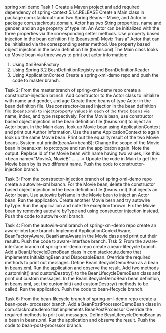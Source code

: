 spring xml demo
Task 1:
Create a Maven project and add required dependency of spring-context 5.1.4.RELEASE
Create a Main class in package com.stackroute and two Spring Beans – Movie, and Actor in
package com.stackroute.domain.
Actor has two String properties, name and gender, and an age property of type int.
An Actor can be initialized with the three properties via the corresponding setter methods. Use
property based injection in the bean definition file (beans.xml)
Movie “has a” Actor that can be initialized via the corresponding setter method. Use property
based object injection in the bean definition file (beans.xml)
The Main class looks up Movie bean via three ways to print out actor information:
1. Using XmlBeanFactory
2. Using Spring 3.2 BeanDefinitionRegistry and BeanDefinitionReader
3. Using ApplicationContext
Create a spring-xml-demo repo and push the code to master branch.

Task 2: From the master branch of spring-xml-demo repo create a constructor-injection branch. 
Add constructor to the Actor class to initialize with name and gender, and age 
Create three beans of type Actor in the bean definition file. 
Use constructor-based injection in the bean definition file (beans.xml) to inject property values in each of the three beans via name, index, and type respectively. 
For the Movie bean, use constructor based object injection in the bean definition file (beans.xml) to inject an Actor bean. 
In the Main class, look up Movie bean using ApplicationContext and print out Author information. 
Use the same ApplicationContext to again look up the same Movie bean. 
Print out the equality result of the two Movie beans. 
System.out.println(beanA==beanB); 
Change the scope of the Movie bean in beans.xml to prototype and run the application again. 
Note the output. 
Replace id of the Movie bean with name having two values, like this: 
<bean name=”MovieA, MovieB” ........> 
Update the code in Main to get the Movie bean by its two different name. 
Push the code to constructor-injection branch. 


Task 3: From the constructor-injection branch of spring-xml-demo repo create a autowire-xml branch. 
For the Movie bean, delete the constructor based object injection in the bean definition file (beans.xml) that injects an Actor bean. 
Use autowire byName in the Movie bean to inject an Actor bean. 
Run the application. 
Create another Movie bean and try autowire byType. 
Run the application and note the exception thrown. 
Fix the Movie bean by removing autowire byType and using constructor injection instead. 
Push the code to autowire-xml branch. 


Task 4: From the autowire-xml branch of spring-xml-demo repo create an aware-interface branch. 
Implement ApplicationContextAware, BeanFactoryAware, BeanNameAware in the Movie class and print out their results. 
Push the code to aware-interface branch. 
Task 5: From the aware-interface branch of spring-xml-demo repo create a bean-lifecycle branch. 
Add a BeanLifecycleDemoBean class in com.stackroute.demo that implements InitializingBean and DisposableBean. 
Override the required methods to print out messages. 
Define BeanLifecycleDemoBean as a bean in beans.xml. 
Run the application and observe the result. 
Add two methods customInit() and customDestroy() to the BeanLifecycleDemoBean class and print out custom messages. 
In the BeanLifecycleDemoBean bean definition, in beans.xml, set the customInit() and customDestroy() methods to be called. 
Run the application. 
Push the code to bean-lifecycle branch. 

Task 6: From the bean-lifecycle branch of spring-xml-demo repo create a bean-post- processor branch. 
Add a BeanPostProcessorDemoBean class in com.stackroute.demo that implements BeanPostProcessor 
Override the required methods to print out messages. 
Define BeanLifecycleDemoBean as a bean in beans.xml. 
Run the application and observe the result. 
Push the code to bean-post-processor branch. 

